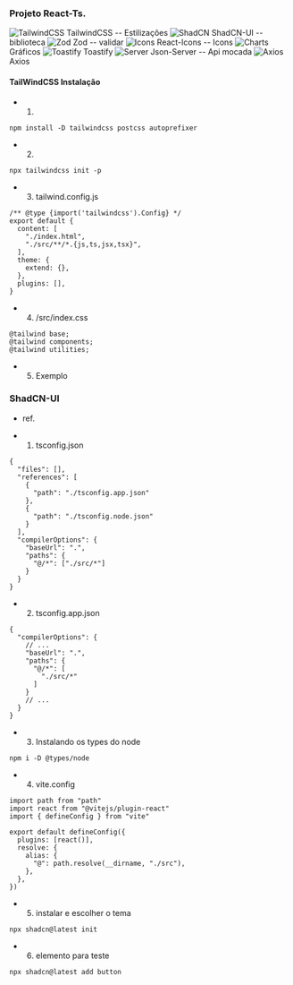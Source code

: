 ### Projeto React-Ts.
  ![TailwindCSS](https://img.shields.io/badge/tailwindcss-%2338B2AC.svg?style=for-the-badge&logo=tailwind-css&logoColor=white) TailwindCSS -- Estilizações
  ![ShadCN](https://img.shields.io/badge/shadCn-%233068b7.svg?style=for-the-badge&logo=shadCn&logoColor=white) ShadCN-UI -- biblioteca
  ![Zod](https://img.shields.io/badge/zod-%233068b7.svg?style=for-the-badge&logo=zod&logoColor=white) Zod -- validar
  ![Icons](https://img.shields.io/badge/icons-%233068b7.svg?style=for-the-badge&logo=icon&logoColor=white) React-Icons -- Icons
  ![Charts](https://img.shields.io/badge/charts-%233068b7.svg?style=for-the-badge&logo=chart&logoColor=white) Gráficos 
  ![Toastify](https://img.shields.io/badge/toastify-%233068b7.svg?style=for-the-badge&logo=toastify&logoColor=white) Toastify
  ![Server](https://img.shields.io/badge/server-%233068b7.svg?style=for-the-badge&logo=server&logoColor=white) Json-Server -- Api mocada
  ![Axios](https://img.shields.io/badge/axios-%233068b7.svg?style=for-the-badge&logo=axios&logoColor=white) Axios

#### TailWindCSS Instalação
* 1. 
```
npm install -D tailwindcss postcss autoprefixer
```

* 2. 
```
npx tailwindcss init -p
```

* 3. tailwind.config.js
```
/** @type {import('tailwindcss').Config} */
export default {
  content: [
    "./index.html",
    "./src/**/*.{js,ts,jsx,tsx}",
  ],
  theme: {
    extend: {},
  },
  plugins: [],
}
```

* 4. /src/index.css
```
@tailwind base;
@tailwind components;
@tailwind utilities;
```

* 5. Exemplo

### ShadCN-UI
* ref.

* 1. tsconfig.json
```
{
  "files": [],
  "references": [
    {
      "path": "./tsconfig.app.json"
    },
    {
      "path": "./tsconfig.node.json"
    }
  ],
  "compilerOptions": {
    "baseUrl": ".",
    "paths": {
      "@/*": ["./src/*"]
    }
  }
}
```

* 2. tsconfig.app.json
```
{
  "compilerOptions": {
    // ...
    "baseUrl": ".",
    "paths": {
      "@/*": [
        "./src/*"
      ]
    }
    // ...
  }
}
```

* 3. Instalando os types do node
```
npm i -D @types/node
```

* 4. vite.config
```
import path from "path"
import react from "@vitejs/plugin-react"
import { defineConfig } from "vite"
 
export default defineConfig({
  plugins: [react()],
  resolve: {
    alias: {
      "@": path.resolve(__dirname, "./src"),
    },
  },
})
```
* 5. instalar e escolher o tema
```
npx shadcn@latest init
```

* 6. elemento para teste
```
npx shadcn@latest add button
```
